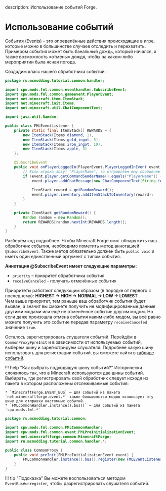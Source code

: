 description: Использование событий Forge.

# Использование событий

События (Events) - это определённые действия происходящие в игре, которые можно в большинстве случаев отследить и
перехватить. Примером события может быть банальный дождь, который начался, а также возможность «отмены» дождя, чтобы
на каком-либо мероприятии была ясная погода.

Создадим класс нашего обработчика событий:

```java title="FMLEventListener.java"
package ru.mcmodding.tutorial.common.handler;

import cpw.mods.fml.common.eventhandler.SubscribeEvent;
import cpw.mods.fml.common.gameevent.PlayerEvent;
import net.minecraft.item.ItemStack;
import net.minecraft.init.Items;
import net.minecraft.util.ChatComponentText;

import java.util.Random;

public class FMLEventListener {
    private static final ItemStack[] REWARDS = {
        new ItemStack(Items.diamond, 1),
        new ItemStack(Items.gold_ingot, 5),
        new ItemStack(Items.iron_ingot, 10),
        new ItemStack(Items.apple, 3)
    };

    @SubscribeEvent
    public void onPlayerLoggedIn(PlayerEvent.PlayerLoggedInEvent event) {
        // Если игрока зовут "PlayerName", то отправляем ему сообщение с приветствием и выдаём случайный предмет
        if (event.player.getCommandSenderName().equals("PlayerName")) {
            event.player.addChatMessage(new ChatComponentText(String.format("Привет, %s! Вот твой подарок!", event.player.getCommandSenderName())));
            
            ItemStack reward = getRandomReward();
            event.player.inventory.addItemStackToInventory(reward);
        }
    }

    private ItemStack getRandomReward() {
        Random random = new Random();
        return REWARDS[random.nextInt(REWARDS.length)];
    }
}
```

Разберём код подробнее. Чтобы Minecraft Forge смог обнаружить наш обработчик события, необходимо пометить метод
аннотацией `@SubscribeEvent`. Также метод обязательно должен быть `public void` и иметь один единственный аргумент с типом события.

**Аннотация @SubscribeEvent имеет следующие параметры:**

* `priority` – приоритет обработчика события
* `receiveCanceled` – получать отменённые события

Приоритеты работают следующим образом (в порядке от первого к последнему): **HIGHEST → HIGH → NORMAL → LOW → LOWEST**  
Чем выше приоритет, тем раньше ваш обработчик события будет вызван, а значит вы сможете получить не модифицированные данные другими модами или ещё не отменённое событие другим модом.
Но если даже произошла отмена события каким-либо модом, вы всё равно можете получить это событие передав параметру
`receiveCanceled` значение `true`.

Осталось зарегистрировать слушателя событий. Перейдём в `CommonProxy#preInit` и в зависимости от используемых событий,
выберем шину и зарегистрируем слушателя. Подробнее какую шину использовать для регистрации событий, вы сможете найти
в [таблице событий](./events-table.md).

!!! help "Как выбрать подходящую шину событий?"
    Исторически сложилось так, что в Minecraft используются две шины событий. 
    Выбирать, где регистрировать свой обработчик следует исходя из пакета в котором расположены отслеживаемые события:

    * `MinecraftForge.EVENT_BUS` – для событий из пакета `net.minecraftforge.event.*` также большинство модов использует эту шину для отправки кастомных событий.
    * `FMLCommonHandler.instance().bus()` – для событий из пакета `cpw.mods.fml.*`

```java title="Пример регистрации обработчика событий"
package ru.mcmodding.tutorial.common;

import cpw.mods.fml.common.FMLCommonHandler;
import cpw.mods.fml.common.event.FMLPreInitializationEvent;
import net.minecraftforge.common.MinecraftForge;
import ru.mcmodding.tutorial.common.handler.*;

public class CommonProxy {
    public void preInit(FMLPreInitializationEvent event) {
        FMLCommonHandler.instance().bus().register(new FMLEventListener());
    }
}
```

!!! tip "Подсказка"
    Вы можете воспользоваться методом `EventBus#unregister`, чтобы разрегистрировать слушателя событий.